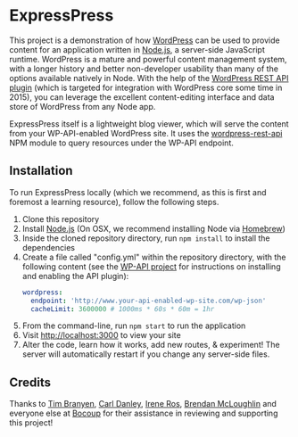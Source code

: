 # ExpressPress

This project is a demonstration of how <a href="http://wordpress.org">WordPress</a> can be used to provide content for an application written in <a href="http://nodejs.org">Node.js</a>, a server-side JavaScript runtime. WordPress is a mature and powerful content management system, with a longer history and better non-developer usability than many of the options available natively in Node. With the help of the <a href="http://github.com/WP-API/WP-API">WordPress REST API plugin</a> (which is targeted for integration with WordPress core some time in 2015), you can leverage the excellent content-editing interface and data store of WordPress from any Node app.

ExpressPress itself is a lightweight blog viewer, which will serve the content from your WP-API-enabled WordPress site. It uses the <a href="https://www.npmjs.org/package/wordpress-rest-api">wordpress-rest-api</a> NPM module to query resources under the WP-API endpoint.

## Installation

To run ExpressPress locally (which we recommend, as this is first and foremost a learning resource), follow the following steps.

1. Clone this repository
2. Install <a href="http://nodejs.org/">Node.js</a> (On OSX, we recommend installing Node via <a href="http://brew.sh/">Homebrew</a>)
3. Inside the cloned repository directory, run `npm install` to install the dependencies
4. Create a file called "config.yml" within the repository directory, with the following content (see the <a href="https://github.com/WP-API/WP-API">WP-API project</a> for instructions on installing and enabling the API plugin):
      ```yml
      wordpress:
        endpoint: 'http://www.your-api-enabled-wp-site.com/wp-json'
        cacheLimit: 3600000 # 1000ms * 60s * 60m = 1hr
      ```
5. From the command-line, run `npm start` to run the application
6. Visit <a href="http://localhost:3000">http://localhost:3000</a> to view your site
7. Alter the code, learn how it works, add new routes, & experiment! The server will automatically restart if you change any server-side files.

## Credits

Thanks to <a href="https://github.com/tbranyen">Tim Branyen</a>, <a href="https://github.com/carldanley">Carl Danley</a>, <a href="https://github.com/iros">Irene Ros</a>, <a href="https://github.com/bmac">Brendan McLoughlin</a> and everyone else at <a href="http://bocoup.com">Bocoup</a> for their assistance in reviewing and supporting this project!
